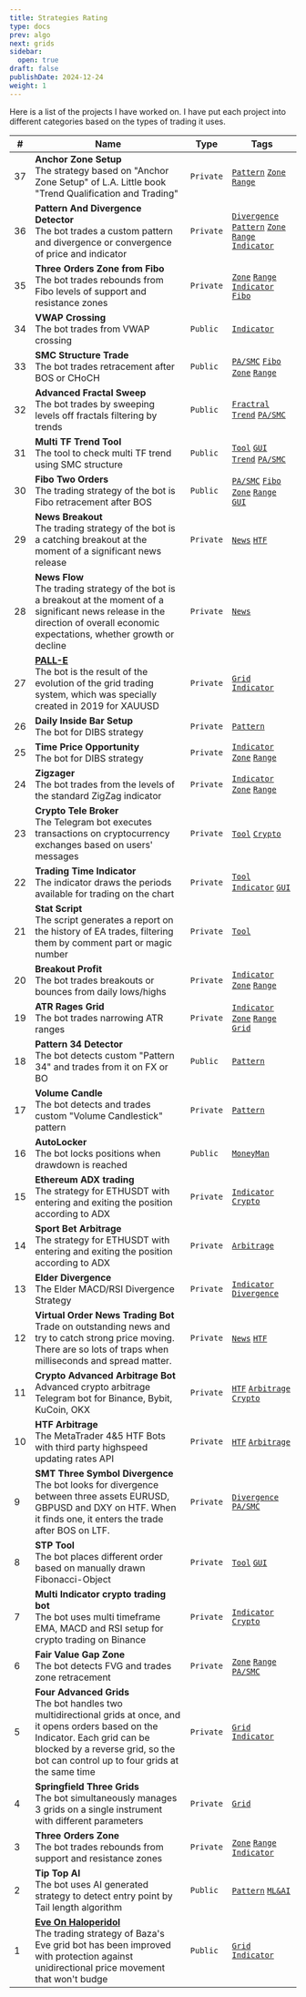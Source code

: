 ```yaml
---
title: Strategies Rating
type: docs
prev: algo
next: grids
sidebar:
  open: true
draft: false
publishDate: 2024-12-24
weight: 1
---
```


Here is a list of the projects I have worked on. I have put each project into different categories based on the types of trading it uses.

| # | Name | Type | Tags |
|---|------|------|------|
| 37 | **Anchor Zone Setup** <br> The strategy based on "Anchor Zone Setup" of L.A. Little book "Trend Qualification and Trading" | `Private` | [`Pattern`](/personal/algo/pattern) [`Zone`](/personal/algo/zone) [`Range`](/personal/algo/range) |
| 36 | **Pattern And Divergence Detector** <br> The bot trades a custom pattern and divergence or convergence of price and indicator | `Private` | [`Divergence`](/personal/algo/divergence) [`Pattern`](/personal/algo/pattern) [`Zone`](/personal/algo/zone) [`Range`](/personal/algo/range)  [`Indicator`](/personal/algo/indicator) |
| 35 | **Three Orders Zone from Fibo** <br> The bot trades rebounds from Fibo levels of support and resistance zones | `Private` | [`Zone`](/personal/algo/zone) [`Range`](/personal/algo/range) [`Indicator`](/personal/algo/indicator)  [`Fibo`](/personal/algo/fibo)  |
| 34 | **VWAP Crossing** <br>The bot trades from VWAP crossing | `Public` | [`Indicator`](/personal/algo/indicator) |
| 33 | **SMC Structure Trade** <br>The bot trades retracement after BOS or CHoCH | `Public` | [`PA/SMC`](/personal/algo/pasmc)  [`Fibo`](/personal/algo/fibo) [`Zone`](/personal/algo/zone) [`Range`](/personal/algo/range)  |
| 32 | **Advanced Fractal Sweep** <br>The bot trades by sweeping levels off fractals filtering by trends | `Public` | [`Fractral`](/personal/algo/fractal)  [`Trend`](/personal/algo/trend)  [`PA/SMC`](/personal/algo/pasmc)  |
| 31 | **Multi TF Trend Tool** <br>The tool to check multi TF trend using SMC structure | `Public` | [`Tool`](/personal/algo/tool)  [`GUI`](/personal/algo/gui) <br> [`Trend`](/personal/algo/trend)  [`PA/SMC`](/personal/algo/pasmc) |
| 30 | **Fibo Two Orders** <br>The trading strategy of the bot is Fibo retracement after BOS | `Public` | [`PA/SMC`](/personal/algo/pasmc)  [`Fibo`](/personal/algo/fibo)  [`Zone`](/personal/algo/zone) [`Range`](/personal/algo/range) [`GUI`](/personal/algo/gui) |
| 29 | **News Breakout** <br>The trading strategy of the bot is a catching breakout at the moment of a significant news release | `Private` | [`News`](/personal/algo/news)  [`HTF`](/personal/algo/htf)  |
| 28 | **News Flow** <br>The trading strategy of the bot is a breakout at the moment of a significant news release in the direction of overall economic expectations, whether growth or decline | `Private` | [`News`](/personal/algo/news) |
| 27 | [**PALL-E**](/personal/algo/grids/006_meet_palle) <br>The bot is the result of the evolution of the grid trading system, which was specially created in 2019 for XAUUSD | `Private` | [`Grid`](/personal/algo/grid) [`Indicator`](/personal/algo/indicator)  |
| 26 | **Daily Inside Bar Setup** <br>The bot for DIBS strategy | `Private` | [`Pattern`](/personal/algo/pattern) |
| 25 | **Time Price Opportunity** <br>The bot for DIBS strategy | `Private` | [`Indicator`](/personal/algo/indicator)  [`Zone`](/personal/algo/zone) [`Range`](/personal/algo/range) |
| 24 | **Zigzager** <br>The bot trades from the levels of the standard ZigZag indicator | `Private` | [`Indicator`](/personal/algo/indicator)  [`Zone`](/personal/algo/zone) [`Range`](/personal/algo/range) |
| 23 | **Crypto Tele Broker** <br>The Telegram bot executes transactions on cryptocurrency exchanges based on users' messages | `Private` | [`Tool`](/personal/algo/tool)  [`Crypto`](/personal/algo/crypto) |
| 22 | **Trading Time Indicator** <br>The indicator draws the periods available for trading on the chart | `Private` | [`Tool`](/personal/algo/tool)  [`Indicator`](/personal/algo/indicator) [`GUI`](/personal/algo/gui) |
| 21 | **Stat Script** <br>The script generates a report on the history of EA trades, filtering them by comment part or magic number | `Private` | [`Tool`](/personal/algo/tool) |
| 20 | **Breakout Profit** <br>The bot trades breakouts or bounces from daily lows/highs | `Private` | [`Indicator`](/personal/algo/indicator) [`Zone`](/personal/algo/zone) [`Range`](/personal/algo/range) |
| 19 | **ATR Rages Grid** <br>The bot trades narrowing ATR ranges | `Private` | [`Indicator`](/personal/algo/indicator) [`Zone`](/personal/algo/zone) [`Range`](/personal/algo/range) [`Grid`](/personal/algo/grid) |
| 18 | **Pattern 34 Detector** <br>The bot detects custom "Pattern 34" and trades from it on FX or BO | `Public` | [`Pattern`](/personal/algo/pattern) |
| 17 | **Volume Candle** <br>The bot detects and trades custom "Volume Candlestick" pattern | `Private` | [`Pattern`](/personal/algo/pattern) |
| 16 | **AutoLocker** <br>The bot locks positions when drawdown is reached | `Public` | [`MoneyMan`](/personal/algo/moneyman) |
| 15 | **Ethereum ADX trading** <br>The strategy for ETHUSDT with entering and exiting the position according to ADX | `Private` | [`Indicator`](/personal/algo/indicator)  [`Crypto`](/personal/algo/crypto)  |
| 14 | **Sport Bet Arbitrage** <br>The strategy for ETHUSDT with entering and exiting the position according to ADX | `Private` | [`Arbitrage`](/personal/algo/arbitrage) |
| 13 | **Elder Divergence** <br>The Elder MACD/RSI Divergence Strategy | `Private` | [`Indicator`](/personal/algo/indicator) [`Divergence`](/personal/algo/divergence) |
| 12 | **Virtual Order News Trading Bot** <br>Trade on outstanding news and try to catch strong price moving. There are so lots of traps when milliseconds and spread matter. | `Private` | [`News`](/personal/algo/news)  [`HTF`](/personal/algo/htf) |
| 11 | **Crypto Advanced Arbitrage Bot** <br>Advanced crypto arbitrage Telegram bot for Binance, Bybit, KuCoin, OKX | `Private` | [`HTF`](/personal/algo/htf)  [`Arbitrage`](/personal/algo/arbitrage)  [`Crypto`](/personal/algo/crypto) |
| 10 | **HTF Arbitrage** <br>The MetaTrader 4&5 HTF Bots with third party highspeed updating rates API | `Private` | [`HTF`](/personal/algo/htf)  [`Arbitrage`](/personal/algo/arbitrage) |
| 9 | **SMT Three Symbol Divergence** <br>The bot looks for divergence between three assets EURUSD, GBPUSD and DXY on HTF. When it finds one, it enters the trade after BOS on LTF. | `Private` | [`Divergence`](/personal/algo/divergence) [`PA/SMC`](/personal/algo/pasmc) |
| 8 | **STP Tool** <br>The bot places different order based on manually drawn Fibonacci-Object | `Private` | [`Tool`](/personal/algo/tool) [`GUI`](/personal/algo/gui) |
| 7 | **Multi Indicator crypto trading bot** <br>The bot uses multi timeframe EMA, MACD and RSI setup for crypto trading on Binance | `Private` | [`Indicator`](/personal/algo/indicator)  [`Crypto`](/personal/algo/crypto) |
| 6 | **Fair Value Gap Zone** <br>The bot detects FVG and trades zone retracement | `Private` | [`Zone`](/personal/algo/zone) [`Range`](/personal/algo/range) [`PA/SMC`](/personal/algo/pasmc) |
| 5 | **Four Advanced Grids** <br>The bot handles two multidirectional grids at once, and it opens orders based on the Indicator. Each grid can be blocked by a reverse grid, so the bot can control up to four grids at the same time | `Private` | [`Grid`](/personal/algo/grid)  [`Indicator`](/personal/algo/indicator) |
| 4 | **Springfield Three Grids** <br>The bot simultaneously manages 3 grids on a single instrument with different parameters | `Private` | [`Grid`](/personal/algo/grid) |
| 3 | **Three Orders Zone** <br>The bot trades rebounds from support and resistance zones | `Private` | [`Zone`](/personal/algo/zone) [`Range`](/personal/algo/range) [`Indicator`](/personal/algo/indicator) |
| 2 | **Tip Top AI** <br>The bot uses AI generated strategy to detect entry point by Tail length algorithm | `Public` | [`Pattern`](/personal/algo/pattern) [`ML&AI`](/personal/algo/mlai) |
| 1 | [**Eve On Haloperidol**](/personal/algo/grids/baza/005_params_for_eve_on_haloperidol) <br>The trading strategy of Baza's Eve grid bot has been improved with protection against unidirectional price movement that won't budge | `Public` | [`Grid`](/personal/algo/grid)  [`Indicator`](/personal/algo/indicator) |